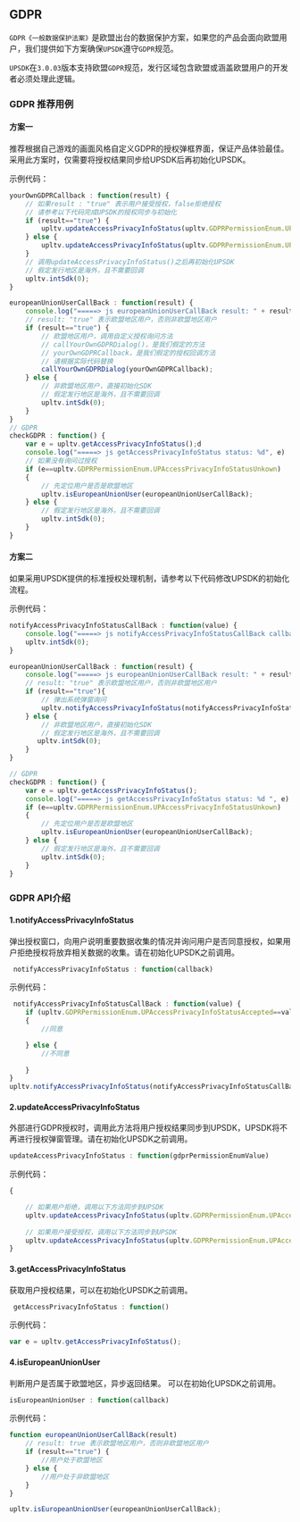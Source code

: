 ## GDPR
`GDPR《一般数据保护法案》`是欧盟出台的数据保护方案，如果您的产品会面向欧盟用户，我们提供如下方案确保`UPSDK`遵守`GDPR`规范。

`UPSDK`在`3.0.03`版本支持欧盟`GDPR`规范，发行区域包含欧盟或涵盖欧盟用户的开发者必须处理此逻辑。

### GDPR 推荐用例
#### 方案一
推荐根据自己游戏的画面风格自定义GDPR的授权弹框界面，保证产品体验最佳。
采用此方案时，仅需要将授权结果同步给UPSDK后再初始化UPSDK。

示例代码：
```javascript
yourOwnGDPRCallback : function(result) {
    // 如果result : "true" 表示用户接受授权，false拒绝授权
    // 请参考以下代码完成UPSDK的授权同步与初始化
    if (result=="true") {
        upltv.updateAccessPrivacyInfoStatus(upltv.GDPRPermissionEnum.UPAccessPrivacyInfoStatusAccepted);
    } else {
        upltv.updateAccessPrivacyInfoStatus(upltv.GDPRPermissionEnum.UPAccessPrivacyInfoStatusDefined);
    }
    // 调用updateAccessPrivacyInfoStatus()之后再初始化UPSDK
    // 假定发行地区是海外，且不需要回调
    upltv.intSdk(0);
}

europeanUnionUserCallBack : function(result) {
    console.log("=====> js europeanUnionUserCallBack result: " + result);
    // result: "true" 表示欧盟地区用户，否则非欧盟地区用户
    if (result=="true") {
        // 欧盟地区用户，调用自定义授权询问方法
        // callYourOwnGDPRDialog()，是我们假定的方法
        // yourOwnGDPRCallback，是我们假定的授权回调方法
        // 请根据实际代码替换
        callYourOwnGDPRDialog(yourOwnGDPRCallback);
    } else {
        // 非欧盟地区用户，直接初始化SDK
        // 假定发行地区是海外，且不需要回调
        upltv.intSdk(0);
    }
}
// GDPR
checkGDPR : function() {
    var e = upltv.getAccessPrivacyInfoStatus();d
    console.log("=====> js getAccessPrivacyInfoStatus status: %d", e)
    // 如果没有询问过授权
    if (e==upltv.GDPRPermissionEnum.UPAccessPrivacyInfoStatusUnkown)
    {
        // 先定位用户是否是欧盟地区
        upltv.isEuropeanUnionUser(europeanUnionUserCallBack);
    } else {
        // 假定发行地区是海外，且不需要回调
        upltv.intSdk(0);
    }
}
``` 

#### 方案二
如果采用UPSDK提供的标准授权处理机制，请参考以下代码修改UPSDK的初始化流程。

示例代码：

```javascript
notifyAccessPrivacyInfoStatusCallBack : function(value) {
    console.log("=====> js notifyAccessPrivacyInfoStatusCallBack callback: %d ",  value);
    upltv.intSdk(0);
}

europeanUnionUserCallBack : function(result) {
    console.log("=====> js europeanUnionUserCallBack result: " + result)
    // result: "true" 表示欧盟地区用户，否则非欧盟地区用户
    if (result=="true"){
        // 弹出系统弹窗询问
        upltv.notifyAccessPrivacyInfoStatus(notifyAccessPrivacyInfoStatusCallBack);
    } else {
        // 非欧盟地区用户，直接初始化SDK
        // 假定发行地区是海外，且不需要回调
       upltv.intSdk(0);
    }
}

// GDPR
checkGDPR : function() {
    var e = upltv.getAccessPrivacyInfoStatus();
    console.log("=====> js getAccessPrivacyInfoStatus status: %d ", e);
    if (e==upltv.GDPRPermissionEnum.UPAccessPrivacyInfoStatusUnkown)
    {
        // 先定位用户是否是欧盟地区
        upltv.isEuropeanUnionUser(europeanUnionUserCallBack);
    } else {
        // 假定发行地区是海外，且不需要回调
        upltv.intSdk(0);
    }
}
```
### GDPR API介绍

#### 1.notifyAccessPrivacyInfoStatus
弹出授权窗口，向用户说明重要数据收集的情况并询问用户是否同意授权，如果用户拒绝授权将放弃相关数据的收集。请在初始化UPSDK之前调用。

```javascript
 notifyAccessPrivacyInfoStatus : function(callback)
```
示例代码：

```javascript
 notifyAccessPrivacyInfoStatusCallBack : function(value) {
    if (upltv.GDPRPermissionEnum.UPAccessPrivacyInfoStatusAccepted==value)
    {
        //同意

    } else {
        //不同意
          
    }
}
upltv.notifyAccessPrivacyInfoStatus(notifyAccessPrivacyInfoStatusCallBack);
```


#### 2.updateAccessPrivacyInfoStatus
外部进行GDPR授权时，调用此方法将用户授权结果同步到UPSDK，UPSDK将不再进行授权弹窗管理。请在初始化UPSDK之前调用。

```javascript
updateAccessPrivacyInfoStatus : function(gdprPermissionEnumValue)
```

示例代码：

```javascript
{

    // 如果用户拒绝，调用以下方法同步到UPSDK
    upltv.updateAccessPrivacyInfoStatus(upltv.GDPRPermissionEnum.UPAccessPrivacyInfoStatusDefined);
  
    // 如果用户接受授权，调用以下方法同步到UPSDK
    upltv.updateAccessPrivacyInfoStatus(upltv.GDPRPermissionEnum.UPAccessPrivacyInfoStatusAccepted);
}
```


#### 3.getAccessPrivacyInfoStatus
获取用户授权结果，可以在初始化UPSDK之前调用。

```javascript
 getAccessPrivacyInfoStatus : function()
```

示例代码：
```javascript
var e = upltv.getAccessPrivacyInfoStatus();
```

#### 4.isEuropeanUnionUser
判断用户是否属于欧盟地区，异步返回结果。
可以在初始化UPSDK之前调用。
```javascript
isEuropeanUnionUser : function(callback)
```
示例代码：
```javascript
function europeanUnionUserCallBack(result)
    // result: true 表示欧盟地区用户，否则非欧盟地区用户
    if (result=="true") {
        //用户处于欧盟地区
    } else {
        //用户处于非欧盟地区
    }
}

upltv.isEuropeanUnionUser(europeanUnionUserCallBack);
```

